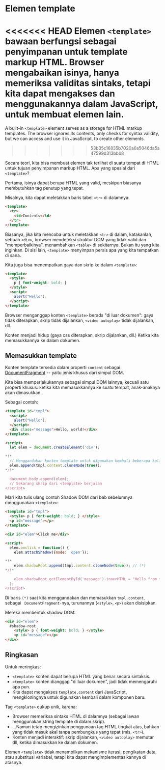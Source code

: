 
# Elemen template

<<<<<<< HEAD
Elemen `<template>` bawaan berfungsi sebagai penyimpanan untuk template markup HTML. Browser mengabaikan isinya, hanya memeriksa validitas sintaks, tetapi kita dapat mengakses dan menggunakannya dalam JavaScript, untuk membuat elemen lain.
=======
A built-in `<template>` element serves as a storage for HTML markup templates. The browser ignores its contents, only checks for syntax validity, but we can access and use it in JavaScript, to create other elements.
>>>>>>> 53b35c16835b7020a0a5046da5a47599d313bbb8

Secara teori, kita bisa membuat elemen tak terlihat di suatu tempat di HTML untuk tujuan penyimpanan markup HTML. Apa yang spesial dari `<template>`?

Pertama, isinya dapat berupa HTML yang valid, meskipun biasanya membutuhkan tag penutup yang tepat.

Misalnya, kita dapat meletakkan baris tabel `<tr>` di dalamnya:
```html
<template>
  <tr>
    <td>Contents</td>
  </tr>
</template>
```

Biasanya, jika kita mencoba untuk meletakkan `<tr>` di dalam, katakanlah, sebuah `<div>`, browser mendeteksi struktur DOM yang tidak valid dan "memperbaikinya", menambahkan `<table>` di sekitarnya. Bukan itu yang kita inginkan. Di sisi lain, `<template>` menyimpan persis apa yang kita tempatkan di sana.

Kita juga bisa menempatkan gaya dan skrip ke dalam `<template>`:

```html
<template>
  <style>
    p { font-weight: bold; }
  </style>
  <script>
    alert("Hello");
  </script>
</template>
```

Browser menganggap konten `<template>` berada "di luar dokumen": gaya tidak diterapkan, skrip tidak dijalankan, `<video autoplay>` tidak dijalankan, dll.

Konten menjadi hidup (gaya css diterapkan, skrip dijalankan, dll.) Ketika kita memasukkannya ke dalam dokumen.

## Memasukkan template

Konten template tersedia dalam properti `content` sebagai [DocumentFragment](info:modifying-document#document-fragment) -- yaitu jenis khusus dari simpul DOM.

Kita bisa memperlakukannya sebagai simpul DOM lainnya, kecuali satu properti khusus: ketika kita memasukkannya ke suatu tempat, anak-anaknya akan dimasukkan.

Sebagai contoh:

```html run
<template id="tmpl">
  <script>
    alert("Hello");
  </script>
  <div class="message">Hello, world!</div>
</template>

<script>
  let elem = document.createElement('div');

*!*
  // Menggandakan konten template untuk digunakan kembali beberapa kali
  elem.append(tmpl.content.cloneNode(true));
*/!*

  document.body.append(elem);
  // Sekarang skrip dari <template> berjalan
</script>
```

Mari kita tulis ulang contoh Shadow DOM dari bab sebelumnya menggunakan `<template>`:

```html run untrusted autorun="no-epub" height=60
<template id="tmpl">
  <style> p { font-weight: bold; } </style>
  <p id="message"></p>
</template>

<div id="elem">Click me</div>

<script>
  elem.onclick = function() {
    elem.attachShadow({mode: 'open'});

*!*
    elem.shadowRoot.append(tmpl.content.cloneNode(true)); // (*)
*/!*

    elem.shadowRoot.getElementById('message').innerHTML = "Hello from the shadows!";
  };
</script>
```

Di baris `(*)` saat kita menggandakan dan memasukkan `tmpl.content`, sebagai ` DocumentFragment`-nya, turunannya (`<style>`, `<p>`) akan disisipkan.

Mereka membentuk shadow DOM:

```html
<div id="elem">
  #shadow-root
    <style> p { font-weight: bold; } </style>
    <p id="message"></p>
</div>
```

## Ringkasan

Untuk meringkas:

- `<template>` konten dapat berupa HTML yang benar secara sintaksis.
- `<template>` konten dianggap "di luar dokumen", jadi tidak memengaruhi apa pun.
- Kita dapat mengakses `template.content` dari JavaScript, mengkloningnya untuk digunakan kembali dalam komponen baru.

Tag `<template>` cukup unik, karena:

- Browser memeriksa sintaks HTML di dalamnya (sebagai lawan menggunakan string template di dalam skrip).
- ...Namun tetap mengizinkan penggunaan tag HTML tingkat atas, bahkan yang tidak masuk akal tanpa pembungkus yang tepat (mis. `<tr>`).
- Konten menjadi interaktif: skrip dijalankan, `<video autoplay>` memutar dll, ketika dimasukkan ke dalam dokumen.

Elemen `<template>` tidak menampilkan mekanisme iterasi, pengikatan data, atau substitusi variabel, tetapi kita dapat mengimplementasikannya di atasnya.

